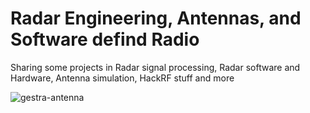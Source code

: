 # Radar Engineering, Antennas, and Software defind Radio 
Sharing some projects in Radar signal processing, Radar software and Hardware, Antenna simulation, HackRF stuff and more

![gestra-antenna](https://user-images.githubusercontent.com/66625688/84725503-c678a680-af58-11ea-8453-7d83ee43b2a9.jpeg)
